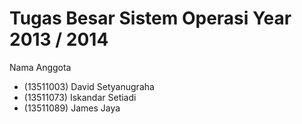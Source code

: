 Tugas Besar Sistem Operasi Year 2013 / 2014
===========================================

Nama Anggota
+ (13511003) David Setyanugraha
+ (13511073) Iskandar Setiadi
+ (13511089) James Jaya
